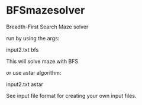 # BFSmazesolver
Breadth-First Search Maze solver

run by using the args:

input2.txt bfs 

This will solve maze with BFS

or use astar algorithm:

input2.txt astar

See input file format for creating your own input files.
